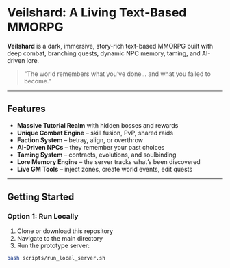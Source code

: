 # Veilshard: A Living Text-Based MMORPG

**Veilshard** is a dark, immersive, story-rich text-based MMORPG built with deep combat, branching quests, dynamic NPC memory, taming, and AI-driven lore.

> "The world remembers what you’ve done... and what you failed to become."

---

## Features

- **Massive Tutorial Realm** with hidden bosses and rewards
- **Unique Combat Engine** – skill fusion, PvP, shared raids
- **Faction System** – betray, align, or overthrow
- **AI-Driven NPCs** – they remember your past choices
- **Taming System** – contracts, evolutions, and soulbinding
- **Lore Memory Engine** – the server tracks what’s been discovered
- **Live GM Tools** – inject zones, create world events, edit quests

---

## Getting Started

### Option 1: Run Locally

1. Clone or download this repository
2. Navigate to the main directory
3. Run the prototype server:

```bash
bash scripts/run_local_server.sh
